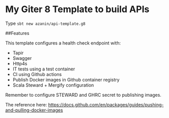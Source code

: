 # My Giter 8 Template to build APIs

Type `sbt new azanin/api-template.g8`

##Features

This template configures a health check endpoint with:
- Tapir
- Swagger
- Http4s
- IT tests using a test container
- CI using Github actions
- Publish Docker images in Github container registry
- Scala Steward + Mergify configuration

Remember to configure STEWARD and GHRC secret to publishing images. 

The reference here: https://docs.github.com/en/packages/guides/pushing-and-pulling-docker-images 
